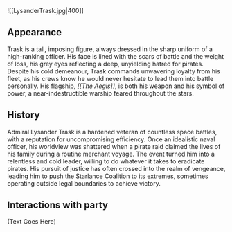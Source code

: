 ![[LysanderTrask.jpg|400]]

## Appearance

Trask is a tall, imposing figure, always dressed in the sharp uniform of a high-ranking officer. His face is lined with the scars of battle and the weight of loss, his grey eyes reflecting a deep, unyielding hatred for pirates. Despite his cold demeanour, Trask commands unwavering loyalty from his fleet, as his crews know he would never hesitate to lead them into battle personally. His flagship, _[[The Aegis]]_, is both his weapon and his symbol of power, a near-indestructible warship feared throughout the stars.

## History

Admiral Lysander Trask is a hardened veteran of countless space battles, with a reputation for uncompromising efficiency. Once an idealistic naval officer, his worldview was shattered when a pirate raid claimed the lives of his family during a routine merchant voyage. The event turned him into a relentless and cold leader, willing to do whatever it takes to eradicate pirates. His pursuit of justice has often crossed into the realm of vengeance, leading him to push the Starlance Coalition to its extremes, sometimes operating outside legal boundaries to achieve victory.

## Interactions with party

(Text Goes Here)
